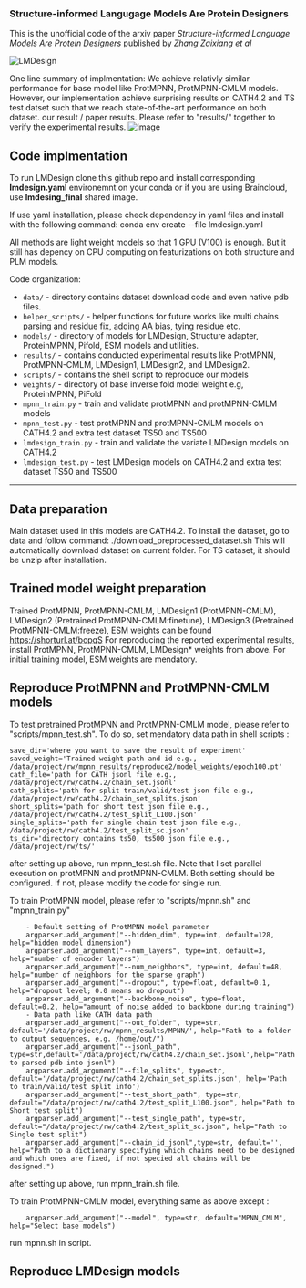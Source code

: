### Structure-informed Langugage Models Are Protein Designers

This is the unofficial code of the arxiv paper *Structure-informed Language Models Are Protein Designers* published by *Zhang Zaixiang et al* 

![LMDesign](https://github.com/Han00127/Structure-informed-Language-Models-Are-Protein-Designers/assets/93216105/6bcdcb65-8ce7-4736-ae29-d0302a535c1f)

One line summary of implmentation: 
We achieve relativly similar performance for base model like ProtMPNN, ProtMPNN-CMLM models. However, our implementation achieve surprising results on CATH4.2 and TS test datset such that we reach state-of-the-art performance on both dataset.
our result / paper results. Please refer to "results/" together to verify the experimental results. 
![image](https://github.com/Han00127/Structure-informed-Language-Models-Are-Protein-Designers/assets/93216105/bc5c04a8-a81d-4f46-9eb1-3f75bfe18e5c)

Code implmentation
-----------------------------------------------------------------------------------------------------
To run LMDesign clone this github repo and install corresponding **lmdesign.yaml** environemnt on your conda or if you are using Braincloud, use **lmdesing_final** shared image.

If use yaml installation, please check dependency in yaml files and install with the following command: 
conda env create --file lmdesign.yaml 

All methods are light weight models so that 1 GPU (V100) is enough. But it still has depency on CPU computing on featurizations on both structure and PLM models. 

Code organization:
* `data/` - directory contains dataset download code and even native pdb files.
* `helper_scripts/` - helper functions for future works like multi chains parsing and residue fix, adding AA bias, tying residue etc.
* `models/` - directory of models for LMDesign, Structure adapter, ProteinMPNN, Pifold, ESM models and utilities.   
* `results/` - contains conducted experimental results like ProtMPNN, ProtMPNN-CMLM, LMDesign1, LMDesign2, and LMDesign2.
* `scripts/` - contains the shell script to reproduce our models 
* `weights/` - directory of base inverse fold model weight e.g, ProteinMPNN, PiFold
* `mpnn_train.py` - train and validate protMPNN and protMPNN-CMLM models 
* `mpnn_test.py` - test protMPNN and protMPNN-CMLM models on CATH4.2 and extra test dataset TS50 and TS500
* `lmdesign_train.py` - train and validate the variate LMDesign models on CATH4.2
* `lmdesign_test.py` - test LMDesign models on CATH4.2 and extra test dataset TS50 and TS500
-----------------------------------------------------------------------------------------------------

## Data preparation 
Main dataset used in this models are CATH4.2. To install the dataset, go to data and follow command:
    ./download_preprocessed_dataset.sh 
This will automatically download dataset on current folder. For TS dataset, it should be unzip after installation.

## Trained model weight preparation 
Trained ProtMPNN, ProtMPNN-CMLM, LMDesign1 (ProtMPNN-CMLM), LMDesign2 (Pretrained ProtMPNN-CMLM:finetune), LMDesign3 (Pretrained ProtMPNN-CMLM:freeze), ESM weights can be found https://shorturl.at/bopqS
For reproducing the reported experimental results, install ProtMPNN, ProtMPNN-CMLM, LMDesign* weights from above. 
For initial training model, ESM weights are mendatory.

## Reproduce ProtMPNN and ProtMPNN-CMLM models 
To test pretrained ProtMPNN and ProtMPNN-CMLM model, please refer to "scripts/mpnn_test.sh". 
To do so, set mendatory data path in shell scripts :
```
save_dir='where you want to save the result of experiment'
saved_weight='Trained weight path and id e.g., /data/project/rw/mpnn_results/reproduce2/model_weights/epoch100.pt'
cath_file='path for CATH jsonl file e.g., /data/project/rw/cath4.2/chain_set.jsonl'
cath_splits='path for split train/valid/test json file e.g., /data/project/rw/cath4.2/chain_set_splits.json'
short_splits='path for short test json file e.g., /data/project/rw/cath4.2/test_split_L100.json'
single_splits='path for single chain test json file e.g., /data/project/rw/cath4.2/test_split_sc.json'
ts_dir='directory contains ts50, ts500 json file e.g., /data/project/rw/ts/'
```
after setting up above, run mpnn_test.sh file. Note that I set parallel execution on protMPNN and protMPNN-CMLM. Both setting should be configured. If not, please modify the code for single run.

To train ProtMPNN model, please refer to "scripts/mpnn.sh" and "mpnn_train.py"
```
    - Default setting of ProtMPNN model parameter 
    argparser.add_argument("--hidden_dim", type=int, default=128, help="hidden model dimension")
    argparser.add_argument("--num_layers", type=int, default=3, help="number of encoder layers") 
    argparser.add_argument("--num_neighbors", type=int, default=48, help="number of neighbors for the sparse graph")   
    argparser.add_argument("--dropout", type=float, default=0.1, help="dropout level; 0.0 means no dropout")
    argparser.add_argument("--backbone_noise", type=float, default=0.2, help="amount of noise added to backbone during training") 
    - Data path like CATH data path
    argparser.add_argument("--out_folder", type=str, default='/data/project/rw/mpnn_results/MPNN/', help="Path to a folder to output sequences, e.g. /home/out/")
    argparser.add_argument("--jsonl_path", type=str,default='/data/project/rw/cath4.2/chain_set.jsonl',help="Path to parsed pdb into jsonl")
    argparser.add_argument("--file_splits", type=str, default='/data/project/rw/cath4.2/chain_set_splits.json', help='Path to train/valid/test split info')
    argparser.add_argument("--test_short_path", type=str, default="/data/project/rw/cath4.2/test_split_L100.json", help="Path to Short test split")
    argparser.add_argument("--test_single_path", type=str, default="/data/project/rw/cath4.2/test_split_sc.json", help="Path to Single test split")
    argparser.add_argument("--chain_id_jsonl",type=str, default='', help="Path to a dictionary specifying which chains need to be designed and which ones are fixed, if not specied all chains will be designed.")
```
after setting up above, run mpnn_train.sh file.

To train ProtMPNN-CMLM model, everything same as above except :
```
    argparser.add_argument("--model", type=str, default="MPNN_CMLM", help="Select base models")
```
run mpnn.sh in script.

## Reproduce LMDesign models 
